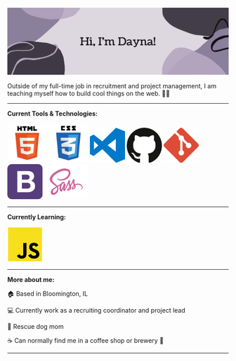 ![Hero Banner](images/hero-banner.png)

Outside of my full-time job in recruitment and project management, I am teaching myself how to build cool things on the web. :woman_technologist:

---

**Current Tools & Technologies:**

<p float="left">
  <img src="images/html-logo.png" width="90" height="90"/>
  <img src="images/css-logo.png" width="90" height="90"/>
  <img src="images/vs-code-logo.png" width="80" height="80"/>
  <img src="images/github-logo.png" width="80" height="80"/>
  <img src="images/git-logo.png" width="80" height="80"/>
  <img src="images/bootstrap-logo.png" width="80" height="80"/>
  <img src="images/sass-logo.png" width="100" height="80"/>
</p>

---

**Currently Learning:**

<p float="left">
  <img src="images/javascript-logo.png" width="80" height="80"/>
</p>

---

**More about me:**

:house: Based in Bloomington, IL

:computer: Currently work as a recruiting coordinator and project lead

:dog: Rescue dog mom

:coffee: Can normally find me in a coffee shop or brewery :beer:

---
